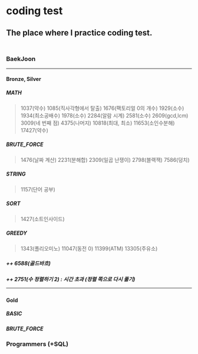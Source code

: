 # coding test <br>
## The place where I practice coding test. <br> <br>
### BaekJoon <hr>
#### Bronze, Silver <br>
##### MATH
> 1037(약수) 1085(직사각형에서 탈출) 1676(팩토리얼 0의 개수) 1929(소수) 1934(최소공배수) 1978(소수) 2284(알람 시계) 2581(소수) 2609(gcd,lcm) 3009(네 번째 점) 4375(나머지) 10818(최대, 최소) 11653(소인수분해) 17427(약수) <br>
##### BRUTE_FORCE
> 1476(날짜 계산) 2231(분해합) 2309(일곱 난쟁이) 2798(블랙잭) 7586(덩치)<br>
##### STRING
> 1157(단어 공부)
##### SORT
> 1427(소트인사이드)
##### GREEDY
> 1343(폴리오미노) 11047(동전 0) 11399(ATM) 13305(주유소)
##### ++ 6588(골드바흐) <br>
##### ++ 2751(수 정렬하기 2) : 시간 초과 (정렬 쪽으로 다시 풀기) <br><hr>
#### Gold <br>
##### BASIC
##### BRUTE_FORCE
### Programmers (+SQL)
